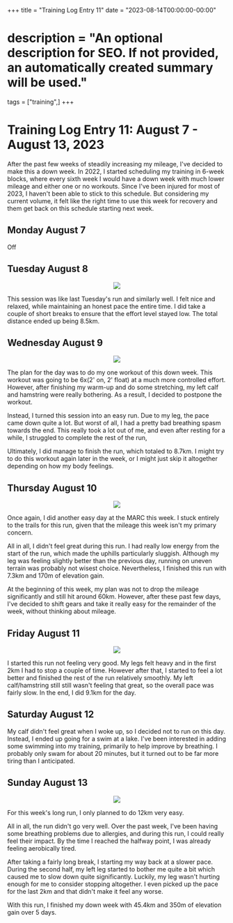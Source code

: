 +++
title = "Training Log Entry 11"
date = "2023-08-14T00:00:00-00:00"
# description = "An optional description for SEO. If not provided, an automatically created summary will be used."
tags = ["training",]
+++


# Training Log Entry 11:  August 7 - August 13, 2023

After the past few weeks of steadily increasing my mileage, I've decided to make this a down week.
In 2022, I started scheduling my training in 6-week blocks, where every sixth week I would have a down week with much lower mileage and either one or no workouts.
Since I've been injured for most of 2023, I haven't been able to stick to this schedule.
But considering my current volume, it felt like the right time to use this week for recovery and them get back on this schedule starting next week.

## Monday August 7

Off

## Tuesday August 8

<div style="text-align:center"><img src="/images/posts/training/2023/11/1.png.webp" /></div>

This session was like last Tuesday's run and similarly well.
I felt nice and relaxed, while maintaining an honest pace the entire time.
I did take a couple of short breaks to ensure that the effort level stayed low.
The total distance ended up being 8.5km.

## Wednesday August 9

<div style="text-align:center"><img src="/images/posts/training/2023/11/2.png.webp" /></div>

The plan for the day was to do my one workout of this down week.
This workout was going to be 6x(2' on, 2' float) at a much more controlled effort.
However, after finishing my warm-up and do some stretching, my left calf and hamstring were really bothering.
As a result, I decided to postpone the workout.

Instead, I turned this session into an easy run.
Due to my leg, the pace came down quite a lot.
But worst of all, I had a pretty bad breathing spasm towards the end.
This really took a lot out of me, and even after resting for a while, I struggled to complete the rest of the run,

Ultimately, I did manage to finish the run, which totaled to 8.7km.
I might try to do this workout again later in the week, or I might just skip it altogether depending on how my body feelings.

## Thursday August 10

<div style="text-align:center"><img src="/images/posts/training/2023/11/3.png.webp" /></div>

Once again, I did another easy day at the MARC this week.
I stuck entirely to the trails for this run, given that the mileage this week isn't my primary concern.

All in all, I didn't feel great during this run.
I had really low energy from the start of the run, which made the uphills particularly sluggish.
Although my leg was feeling slightly better than the previous day, running on uneven terrain was probably not wisest choice.
Nevertheless, I finished this run with 7.3km and 170m of elevation gain.

At the beginning of this week, my plan was not to drop the mileage significantly and still hit around 60km.
However, after these past few days, I've decided to shift gears and take it really easy for the remainder of the week, without thinking about mileage.

## Friday August 11

<div style="text-align:center"><img src="/images/posts/training/2023/11/4.png.webp" /></div>

I started this run not feeling very good.
My legs felt heavy and in the first 2km I had to stop a couple of time.
However after that, I started to feel a lot better and finished the rest of the run relatively smoothly.
My left calf/hamstring still still wasn't feeling that great, so the overall pace was fairly slow.
In the end, I did 9.1km for the day.

## Saturday August 12

My calf didn't feel great when I woke up, so I decided not to run on this day.
Instead, I ended up going for a swim at a lake.
I've been interested in adding some swimming into my training, primarily to help improve by breathing.
I probably only swam for about 20 minutes, but it turned out to be far more tiring than I anticipated.

## Sunday August 13

<div style="text-align:center"><img src="/images/posts/training/2023/11/5.png.webp" /></div>

For this week's long run, I only planned to do 12km very easy.

All in all, the run didn't go very well.
Over the past week, I've been having some breathing problems due to allergies, and during this run, I could really feel their impact.
By the time I reached the halfway point, I was already feeling aerobically tired.

After taking a fairly long break, I starting my way back at a slower pace.
During the second half, my left leg started to bother me quite a bit which caused me to slow down quite significantly.
Luckily, my leg wasn't hurting enough for me to consider stopping altogether.
I even picked up the pace for the last 2km and that didn't make it feel any worse.

With this run, I finished my down week with 45.4km and 350m of elevation gain over 5 days.
